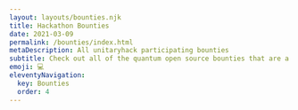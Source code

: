 ```yaml
---
layout: layouts/bounties.njk
title: Hackathon Bounties
date: 2021-03-09
permalink: /bounties/index.html
metaDescription: All unitaryhack participating bounties
subtitle: Check out all of the quantum open source bounties that are a part of this year's unitaryhack hackathon!
emoji: 💻
eleventyNavigation:
  key: Bounties
  order: 4
---
```

